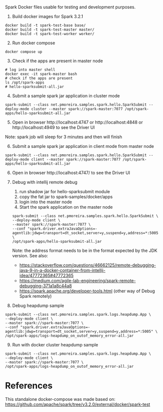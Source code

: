 Spark Docker files usable for testing and development purposes.

1. Build docker images for Spark 3.2.1

```shell
docker build -t spark-test-base base/
docker build -t spark-test-master master/
docker build -t spark-test-worker worker/
```

2. Run docker compose

```shell
docker compose up
```

3. Check if the apps are present in master node

```shell
# log into master shell
docker exec -it spark-master bash
# check if the apps are present
ls /opt/spark-apps
# hello-sparksubmit-all.jar
```
4. Submit a sample spark jar application in cluster mode

```shell
spark-submit --class net.pmoreira.samples.spark.hello.SparkSubmit --deploy-mode cluster --master spark://spark-master:7077 /opt/spark-apps/hello-sparksubmit-all.jar
```

5. Open in browser http://localhost:4747 or http://localhost:4848 or http://localhost:4949 to see the Driver UI
   
Note: spark job will sleep for 3 minutes and then will finish

6. Submit a sample spark jar application in client mode from master node

```shell
spark-submit --class net.pmoreira.samples.spark.hello.SparkSubmit --deploy-mode client --master spark://spark-master:7077 /opt/spark-apps/hello-sparksubmit-all.jar
```

6. Open in browser http://localhost:4747/ to see the Driver UI

7. Debug with intellij remote debug
   1. run shadow jar for hello-sparksubmit module
   2. copy the fat jar to spark-samples/docker/apps
   3. login into the master node 
   4. Start the spark application on the master node
    ```shell
    spark-submit --class net.pmoreira.samples.spark.hello.SparkSubmit \
    --deploy-mode client \
    --master spark://spark-master:7077 \
    --conf "spark.driver.extraJavaOptions=-agentlib:jdwp=transport=dt_socket,server=y,suspend=y,address=*:5005" \
    /opt/spark-apps/hello-sparksubmit-all.jar 
    ```
   Note: the address format needs to be in the format expected by the JDK version. See also: 
   - https://stackoverflow.com/questions/46662125/remote-debugging-java-9-in-a-docker-container-from-intellij-idea/47772365#47772365
   - https://medium.com/agile-lab-engineering/spark-remote-debugging-371a1a8c44a8
   - https://spark.apache.org/developer-tools.html (other way of Debug Spark remotely)
8. Debug heapdump sample

```shell
spark-submit --class net.pmoreira.samples.spark.logs.heapdump.App \
--deploy-mode client \
--master spark://spark-master:7077 \
--conf "spark.driver.extraJavaOptions=-agentlib:jdwp=transport=dt_socket,server=y,suspend=y,address=*:5005" \
/opt/spark-apps/logs-heapdump_on_outof_memory_error-all.jar
```

9. Run with docker cluster heapdump sample

```shell
spark-submit --class net.pmoreira.samples.spark.logs.heapdump.App \
--deploy-mode client \
--master spark://spark-master:7077 \
/opt/spark-apps/logs-heapdump_on_outof_memory_error-all.jar
```

# References

This standalone docker-compose was made based on: https://github.com/apache/spark/tree/v3.2.0/external/docker/spark-test
	

